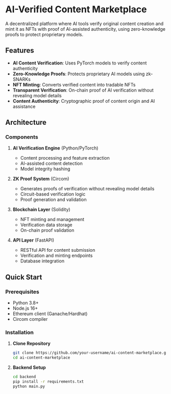 # AI-Verified Content Marketplace

A decentralized platform where AI tools verify original content creation and mint it as NFTs with proof of AI-assisted authenticity, using zero-knowledge proofs to protect proprietary models.

## Features

- **AI Content Verification**: Uses PyTorch models to verify content authenticity
- **Zero-Knowledge Proofs**: Protects proprietary AI models using zk-SNARKs
- **NFT Minting**: Converts verified content into tradable NFTs
- **Transparent Verification**: On-chain proof of AI verification without revealing model details
- **Content Authenticity**: Cryptographic proof of content origin and AI assistance

## Architecture

### Components

1. **AI Verification Engine** (Python/PyTorch)
   - Content processing and feature extraction
   - AI-assisted content detection
   - Model integrity hashing

2. **ZK Proof System** (Circom)
   - Generates proofs of verification without revealing model details
   - Circuit-based verification logic
   - Proof generation and validation

3. **Blockchain Layer** (Solidity)
   - NFT minting and management
   - Verification data storage
   - On-chain proof validation

4. **API Layer** (FastAPI)
   - RESTful API for content submission
   - Verification and minting endpoints
   - Database integration

## Quick Start

### Prerequisites

- Python 3.8+
- Node.js 16+
- Ethereum client (Ganache/Hardhat)
- Circom compiler

### Installation

1. **Clone Repository**
   ```bash
   git clone https://github.com/your-username/ai-content-marketplace.git
   cd ai-content-marketplace
2. **Backend Setup**
   ```bash
   cd backend
   pip install -r requirements.txt
   python main.py
